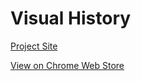 # Visual History

[Project Site](http://ndimensional.github.io/visual_history)

[View on Chrome Web Store](https://chrome.google.com/webstore/detail/visual-history/nkckokcpjekkokllfplejfkocaikmnml)
